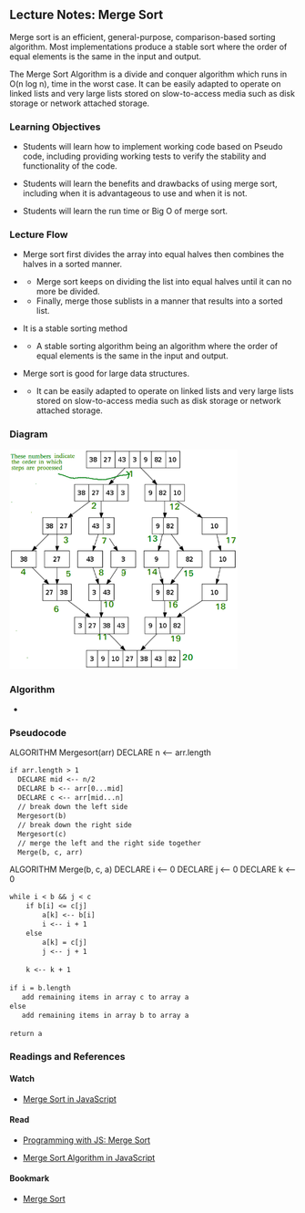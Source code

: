 ## Lecture Notes: Merge Sort

Merge sort is an efficient, general-purpose, comparison-based sorting algorithm. Most implementations produce a stable sort where the order of equal elements is the same in the input and output. 

The Merge Sort Algorithm is a divide and conquer algorithm which runs in O(n log n), time in the worst case. It can be easily adapted to operate on linked lists and very large lists stored on slow-to-access media such as disk storage or network attached storage.

### Learning Objectives

* Students will learn how to implement working code based on Pseudo code, including providing working tests to verify the stability and functionality of the code. 

* Students will learn the benefits and drawbacks of using merge sort, including when it is advantageous to use and when it is not. 

* Students will learn the run time or Big O of merge sort. 

### Lecture Flow

* Merge sort first divides the array into equal halves then combines the halves in a sorted manner. 
* * Merge sort keeps on dividing the list into equal halves until it can no more be divided. 
* * Finally, merge those sublists in a manner that results into a sorted list.

* It is a stable sorting method
* * A stable sorting algorithm being an algorithm where the order of equal elements is the same in the input and output.

* Merge sort is good for large data structures.
* * It can be easily adapted to operate on linked lists and very large lists stored on slow-to-access media such as disk storage or network attached storage.


### Diagram

<img src="./assets/merge-sort.png" width=400>

### Algorithm

* 

### Pseudocode

ALGORITHM Mergesort(arr)
    DECLARE n <-- arr.length
           
    if arr.length > 1
      DECLARE mid <-- n/2
      DECLARE b <-- arr[0...mid]
      DECLARE c <-- arr[mid...n]
      // break down the left side
      Mergesort(b)
      // break down the right side
      Mergesort(c)
      // merge the left and the right side together
      Merge(b, c, arr)

ALGORITHM Merge(b, c, a)
    DECLARE i <-- 0
    DECLARE j <-- 0
    DECLARE k <-- 0

    while i < b && j < c
        if b[i] <= c[j]
            a[k] <-- b[i]
            i <-- i + 1
        else
            a[k] = c[j]
            j <-- j + 1
            
        k <-- k + 1

    if i = b.length
       add remaining items in array c to array a
    else
       add remaining items in array b to array a
       
    return a


### Readings and References

#### Watch

* [Merge Sort in JavaScript](https://www.youtube.com/watch?v=o1V9J3QR1ZQ)

#### Read

* [Programming with JS: Merge Sort](https://hackernoon.com/programming-with-js-merge-sort-deb677b777c0)

* [Merge Sort Algorithm in JavaScript](https://medium.com/javascript-in-plain-english/javascript-merge-sort-3205891ac060)

#### Bookmark

* [Merge Sort](https://khan4019.github.io/front-end-Interview-Questions/sort.html#mergeSort)